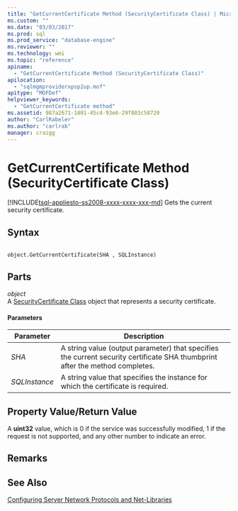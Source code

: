 ```yaml
---
title: "GetCurrentCertificate Method (SecurityCertificate Class) | Microsoft Docs"
ms.custom: ""
ms.date: "03/03/2017"
ms.prod: sql
ms.prod_service: "database-engine"
ms.reviewer: ""
ms.technology: wmi
ms.topic: "reference"
apiname: 
  - "GetCurrentCertificate Method (SecurityCertificate Class)"
apilocation: 
  - "sqlmgmproviderxpsp2up.mof"
apitype: "MOFDef"
helpviewer_keywords: 
  - "GetCurrentCertificate method"
ms.assetid: 987a2671-1801-45c4-93e6-29f883c58720
author: "CarlRabeler"
ms.author: "carlrab"
manager: craigg
---
```

# GetCurrentCertificate Method (SecurityCertificate Class)
[!INCLUDE[tsql-appliesto-ss2008-xxxx-xxxx-xxx-md](../../../includes/tsql-appliesto-ss2008-xxxx-xxxx-xxx-md.md)]
  Gets the current security certificate.  
  
## Syntax  
  
```  
  
object.GetCurrentCertificate(SHA , SQLInstance)  
```  
  
## Parts  
 *object*  
 A [SecurityCertificate Class](../../../relational-databases/wmi-provider-configuration-classes/securitycertificate-class/securitycertificate-class.md) object that represents a security certificate.  
  
#### Parameters  
  
|Parameter|Description|  
|---------------|-----------------|  
|*SHA*|A string value (output parameter) that specifies the current security certificate SHA thumbprint after the method completes.|  
|*SQLInstance*|A string value that specifies the instance for which the certificate is required.|  
  
## Property Value/Return Value  
 A **uint32** value, which is 0 if the service was successfully modified, 1 if the request is not supported, and any other number to indicate an error.  
  
## Remarks  
  
## See Also  
 [Configuring Server Network Protocols and Net-Libraries](https://msdn.microsoft.com/library/ms177485\(v=sql.100\).aspx)  
  
  

